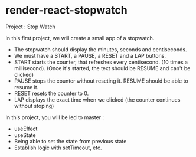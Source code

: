 # render-react-stopwatch
Project : Stop Watch

In this first project, we will create a small app of a stopwatch.

- The stopwatch should display the minutes, seconds and centiseconds.
- We must have a START, a PAUSE, a RESET and a LAP buttons.
- START starts the counter, that refreshes every centisecond. (10 times a millisecond). (Once it's started, the text should be RESUME and can't be clicked)
- PAUSE stops the counter without reseting it. RESUME should be able to resume it.
- RESET resets the counter to 0.
- LAP displays the exact time when we clicked (the counter continues without stoping)

In this project, you will be led to master :
- useEffect
- useState
- Being able to set the state from previous state
- Establish logic with setTimeout, etc.
